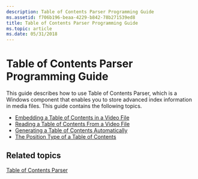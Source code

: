 ```yaml
---
description: Table of Contents Parser Programming Guide
ms.assetid: f706b196-beaa-4229-b842-78b271539ed8
title: Table of Contents Parser Programming Guide
ms.topic: article
ms.date: 05/31/2018
---
```


# Table of Contents Parser Programming Guide

This guide describes how to use Table of Contents Parser, which is a Windows component that enables you to store advanced index information in media files. This guide contains the following topics.

-   [Embedding a Table of Contents in a Video File](embedding-a-table-of-contents-in-a-video-file.md)
-   [Reading a Table of Contents From a Video File](reading-a-table-of-contents-from-a-video-file.md)
-   [Generating a Table of Contents Automatically](generating-a-table-of-contents-automatically.md)
-   [The Position Type of a Table of Contents](the-position-type-of-a-table-of-contents.md)

## Related topics

<dl> <dt>

[Table of Contents Parser](toc-parser.md)
</dt> </dl>

 

 



